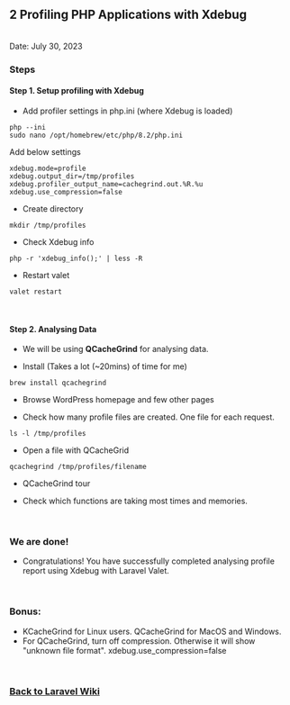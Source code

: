 ## 2 Profiling PHP Applications with Xdebug


<br/>Date: July 30, 2023 <br/>


### Steps
#### Step 1. Setup profiling with Xdebug
- Add profiler settings in php.ini (where Xdebug is loaded)
```
php --ini
sudo nano /opt/homebrew/etc/php/8.2/php.ini
```

Add below settings
```
xdebug.mode=profile
xdebug.output_dir=/tmp/profiles
xdebug.profiler_output_name=cachegrind.out.%R.%u
xdebug.use_compression=false
```

- Create directory
```
mkdir /tmp/profiles
```

- Check Xdebug info
```
php -r 'xdebug_info();' | less -R
```

- Restart valet
```
valet restart
```

<br>


#### Step 2. Analysing Data
- We will be using <b>QCacheGrind</b> for analysing data.

- Install (Takes a lot (~20mins) of time for me)
```
brew install qcachegrind
```

- Browse WordPress homepage and few other pages

- Check how many profile files  are created. One file for each request.
```
ls -l /tmp/profiles
```

- Open a file with QCacheGrid
```
qcachegrind /tmp/profiles/filename
```

- QCacheGrind tour

- Check which functions are taking most times and memories.

<br>

### We are done!

- Congratulations! You have successfully completed analysing profile report using Xdebug with Laravel Valet.

<br>


### Bonus:
- KCacheGrind for Linux users. QCacheGrind for MacOS and Windows.
- For QCacheGrind, turn off compression. Otherwise it will show "unknown file format". xdebug.use_compression=false 

<br>


### <a href='https://github.com/nhrrob/laravelwiki'>Back to Laravel Wiki</a>